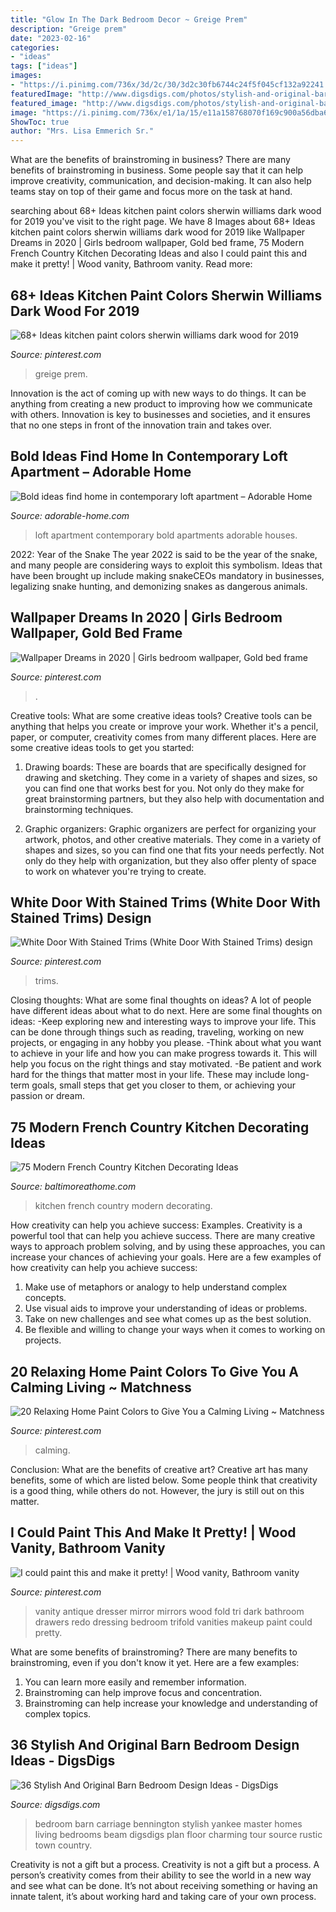 ```yaml
---
title: "Glow In The Dark Bedroom Decor ~ Greige Prem"
description: "Greige prem"
date: "2023-02-16"
categories:
- "ideas"
tags: ["ideas"]
images:
- "https://i.pinimg.com/736x/3d/2c/30/3d2c30fb6744c24f5f045cf132a92241.jpg"
featuredImage: "http://www.digsdigs.com/photos/stylish-and-original-barn-bedrooms-33.jpg"
featured_image: "http://www.digsdigs.com/photos/stylish-and-original-barn-bedrooms-33.jpg"
image: "https://i.pinimg.com/736x/e1/1a/15/e11a158768070f169c900a56dba63785.jpg"
ShowToc: true
author: "Mrs. Lisa Emmerich Sr."
---
```



What are the benefits of brainstroming in business?
There are many benefits of brainstroming in business. Some people say that it can help improve creativity, communication, and decision-making. It can also help teams stay on top of their game and focus more on the task at hand.

	

		
searching about 68+ Ideas kitchen paint colors sherwin williams dark wood for 2019 you've visit to the right page. We have 8 Images about 68+ Ideas kitchen paint colors sherwin williams dark wood for 2019 like Wallpaper Dreams in 2020 | Girls bedroom wallpaper, Gold bed frame, 75 Modern French Country Kitchen Decorating Ideas and also I could paint this and make it pretty! | Wood vanity, Bathroom vanity. Read more:
		
    
## 68+ Ideas Kitchen Paint Colors Sherwin Williams Dark Wood For 2019

<img loading=lazy src="https://i.pinimg.com/736x/e1/1a/15/e11a158768070f169c900a56dba63785.jpg" onerror="this.onerror=null;this.src='https://tse2.mm.bing.net/th?id=OIP.8c_z5aGSKGYpbkCl7dn0gwAAAA&amp;pid=15.1';" alt="68+ Ideas kitchen paint colors sherwin williams dark wood for 2019">

_Source: pinterest.com_

>greige prem. 

	

Innovation is the act of coming up with new ways to do things. It can be anything from creating a new product to improving how we communicate with others. Innovation is key to businesses and societies, and it ensures that no one steps in front of the innovation train and takes over.

    
## Bold Ideas Find Home In Contemporary Loft Apartment – Adorable Home

<img loading=lazy src="https://adorable-home.com/wp-content/gallery/bold-ideas-find-home-in-contemporary-loft-apartment-sofia/contemporary-loft-apartment-3.jpg" onerror="this.onerror=null;this.src='https://tse2.mm.bing.net/th?id=OIP.GPuHx796BRxa5s8vGGNUtgHaLH&amp;pid=15.1';" alt="Bold ideas find home in contemporary loft apartment – Adorable Home">

_Source: adorable-home.com_

>loft apartment contemporary bold apartments adorable houses. 

	

2022: Year of the Snake
The year 2022 is said to be the year of the snake, and many people are considering ways to exploit this symbolism. Ideas that have been brought up include making snakeCEOs mandatory in businesses, legalizing snake hunting, and demonizing snakes as dangerous animals.

    
## Wallpaper Dreams In 2020 | Girls Bedroom Wallpaper, Gold Bed Frame

<img loading=lazy src="https://i.pinimg.com/736x/84/fd/1a/84fd1a273a6ceafb728167266cd9fdbe.jpg" onerror="this.onerror=null;this.src='https://tse3.mm.bing.net/th?id=OIP.yRsDe1CpOrVKj6Mq7G8hYQHaLF&amp;pid=15.1';" alt="Wallpaper Dreams in 2020 | Girls bedroom wallpaper, Gold bed frame">

_Source: pinterest.com_

>. 

	

Creative tools: What are some creative ideas tools?
Creative tools can be anything that helps you create or improve your work. Whether it's a pencil, paper, or computer, creativity comes from many different places. Here are some creative ideas tools to get you started:
1. Drawing boards: These are boards that are specifically designed for drawing and sketching. They come in a variety of shapes and sizes, so you can find one that works best for you. Not only do they make for great brainstorming partners, but they also help with documentation and brainstorming techniques.

2. Graphic organizers: Graphic organizers are perfect for organizing your artwork, photos, and other creative materials. They come in a variety of shapes and sizes, so you can find one that fits your needs perfectly. Not only do they help with organization, but they also offer plenty of space to work on whatever you're trying to create.

    
## White Door With Stained Trims (White Door With Stained Trims) Design

<img loading=lazy src="https://i.pinimg.com/736x/51/c9/e2/51c9e2cd17074a844b6d8b7318234eb2.jpg" onerror="this.onerror=null;this.src='https://tse1.mm.bing.net/th?id=OIP.71lNto9xUbJVTWc7_qVEpwHaLH&amp;pid=15.1';" alt="White Door With Stained Trims (White Door With Stained Trims) design">

_Source: pinterest.com_

>trims. 

	

Closing thoughts: What are some final thoughts on ideas?
A lot of people have different ideas about what to do next. Here are some final thoughts on ideas: 
-Keep exploring new and interesting ways to improve your life. This can be done through things such as reading, traveling, working on new projects, or engaging in any hobby you please.
-Think about what you want to achieve in your life and how you can make progress towards it. This will help you focus on the right things and stay motivated. 
-Be patient and work hard for the things that matter most in your life. These may include long-term goals, small steps that get you closer to them, or achieving your passion or dream.

    
## 75 Modern French Country Kitchen Decorating Ideas

<img loading=lazy src="https://www.baltimoreathome.com/wp-content/uploads/2018/04/Modern-French-Country-Kitchen-Decorating-Ideas-67.jpg" onerror="this.onerror=null;this.src='https://tse4.mm.bing.net/th?id=OIP.2tZpT3e5vXNqmkkRvB8howHaLH&amp;pid=15.1';" alt="75 Modern French Country Kitchen Decorating Ideas">

_Source: baltimoreathome.com_

>kitchen french country modern decorating. 

	

How creativity can help you achieve success: Examples.
Creativity is a powerful tool that can help you achieve success. There are many creative ways to approach problem solving, and by using these approaches, you can increase your chances of achieving your goals. Here are a few examples of how creativity can help you achieve success: 
1. Make use of metaphors or analogy to help understand complex concepts.
2. Use visual aids to improve your understanding of ideas or problems.
3. Take on new challenges and see what comes up as the best solution.
4. Be flexible and willing to change your ways when it comes to working on projects.

    
## 20 Relaxing Home Paint Colors To Give You A Calming Living ~ Matchness

<img loading=lazy src="https://i.pinimg.com/736x/3d/2c/30/3d2c30fb6744c24f5f045cf132a92241.jpg" onerror="this.onerror=null;this.src='https://tse2.mm.bing.net/th?id=OIP.NbPkNWdc4NBHSXo64dvadAHaLH&amp;pid=15.1';" alt="20 Relaxing Home Paint Colors to Give You a Calming Living ~ Matchness">

_Source: pinterest.com_

>calming. 

	

Conclusion: What are the benefits of creative art?
Creative art has many benefits, some of which are listed below. Some people think that creativity is a good thing, while others do not. However, the jury is still out on this matter.

    
## I Could Paint This And Make It Pretty! | Wood Vanity, Bathroom Vanity

<img loading=lazy src="https://i.pinimg.com/736x/81/58/6a/81586a6b2b22a026f7fdc597683af8e7--dressing-area-dressing-tables.jpg" onerror="this.onerror=null;this.src='https://tse2.mm.bing.net/th?id=OIP.3KYBv9A4SRYeSl-Tf8VgmQHaJ4&amp;pid=15.1';" alt="I could paint this and make it pretty! | Wood vanity, Bathroom vanity">

_Source: pinterest.com_

>vanity antique dresser mirror mirrors wood fold tri dark bathroom drawers redo dressing bedroom trifold vanities makeup paint could pretty. 

	

What are some benefits of brainstroming?
There are many benefits to brainstroming, even if you don't know it yet. Here are a few examples: 
1. You can learn more easily and remember information. 
2. Brainstroming can help improve focus and concentration. 
3. Brainstroming can help increase your knowledge and understanding of complex topics.

    
## 36 Stylish And Original Barn Bedroom Design Ideas - DigsDigs

<img loading=lazy src="http://www.digsdigs.com/photos/stylish-and-original-barn-bedrooms-33.jpg" onerror="this.onerror=null;this.src='https://tse1.mm.bing.net/th?id=OIP._wSARuEBEe1TRBfL6rLcDwAAAA&amp;pid=15.1';" alt="36 Stylish And Original Barn Bedroom Design Ideas - DigsDigs">

_Source: digsdigs.com_

>bedroom barn carriage bennington stylish yankee master homes living bedrooms beam digsdigs plan floor charming tour source rustic town country. 

	

Creativity is not a gift but a process.
Creativity is not a gift but a process. A person’s creativity comes from their ability to see the world in a new way and see what can be done. It’s not about receiving something or having an innate talent, it’s about working hard and taking care of your own process.


